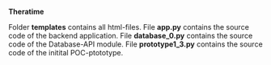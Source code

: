 **Theratime**

Folder **templates** contains all html-files.
File **app.py** contains the source code of the backend application.
File **database_0.py** contains the source code of the Database-API module.
File **prototype1_3.py** contains the source code of the initital POC-ptototype.
